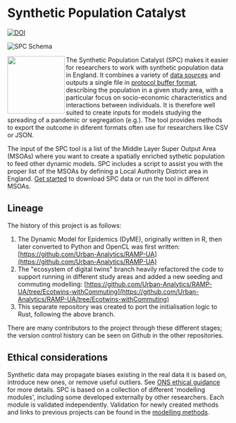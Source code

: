# Synthetic Population Catalyst

[![DOI](https://zenodo.org/badge/479038905.svg)](https://zenodo.org/badge/latestdoi/479038905)

![SPC Schema](docs/img/SPC_Schema.png)

<img src="docs/logo_SPC_Black.png" align="left" width="130"/>

The Synthetic Population Catalyst (SPC) makes it easier for researchers to work with synthetic population data in England. It combines a variety of [data sources](https://alan-turing-institute.github.io/uatk-spc/understanding_data_sources.html) and outputs a single file in [protocol buffer format](https://github.com/alan-turing-institute/uatk-spc/blob/main/synthpop.proto), describing the population in a given study area, with a particular focus on socio-economic characteristics and interactions between individuals. It is therefore well suited to create inputs for models studying the spreading of a pandemic or segregation (e.g.). The tool provides methods to export the outcome in diferent formats often use for researchers like CSV or JSON.

The input of the SPC tool is a list of the Middle Layer Super Output Area (MSOAs) where you want to create a spatially enriched sythetic population to feed other dynamic models. SPC includes a script to assist you with the proper list of the MSOAs by defining a Local Authority District area in England. [Get started](https://alan-turing-institute.github.io/uatk-spc/using_getting_started.html) to download SPC data or run the tool in different MSOAs.


## Lineage

The history of this project is as follows:

1. The Dynamic Model for Epidemics (DyME), originally written in R, then later converted to Python and OpenCL was first written:
   [https://github.com/Urban-Analytics/RAMP-UA](https://github.com/Urban-Analytics/RAMP-UA)
2. The "ecosystem of digital twins" branch heavily refactored the code to
   support running in different study areas and added a new seeding and commuting modelling:
   [https://github.com/Urban-Analytics/RAMP-UA/tree/Ecotwins-withCommuting](https://github.com/Urban-Analytics/RAMP-UA/tree/Ecotwins-withCommuting)
3. This separate repository was created to port the initialisation logic to
   Rust, following the above branch.

There are many contributors to the project through these different stages; the
version control history can be seen on Github in the other repositories.


## Ethical considerations

Synthetic data may propagate biases existing in the real data it is based on, introduce new ones, or remove useful outliers. See [ONS ethical guidance](https://uksa.statisticsauthority.gov.uk/publication/ethical-considerations-relating-to-the-creation-and-use-of-synthetic-data/pages/1/) for more details. SPC is based on a collection of different 'modelling modules', including some developed externally by other researchers. Each module is validated independently. Validation for newly created methods and links to previous projects can be found in the [modelling methods](https://alan-turing-institute.github.io/uatk-spc/understanding_modelling_methods.html).
